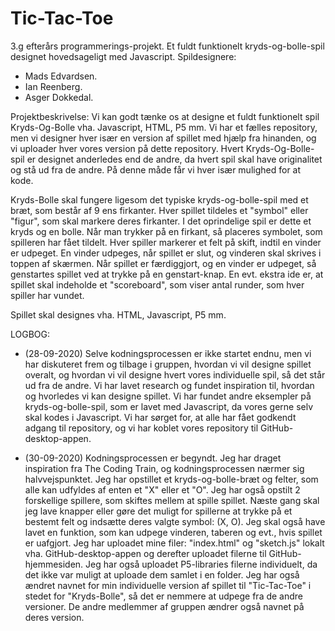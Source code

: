 # Tic-Tac-Toe
3.g efterårs programmerings-projekt. Et fuldt funktionelt kryds-og-bolle-spil designet hovedsageligt med Javascript. 
Spildesignere: 
 - Mads Edvardsen.
 - Ian Reenberg.
 - Asger Dokkedal.
 
Projektbeskrivelse: 
Vi kan godt tænke os at designe et fuldt funktionelt spil Kryds-Og-Bolle vha. Javascript, HTML, P5 mm. 
Vi har et fælles repository, men vi designer hver især en version af spillet med hjælp fra hinanden, og vi uploader hver vores version på dette repository. 
Hvert Kryds-Og-Bolle-spil er designet anderledes end de andre, da hvert spil skal have originalitet og stå ud fra de andre. På denne måde får vi hver især mulighed for at kode. 

Kryds-Bolle skal fungere ligesom det typiske kryds-og-bolle-spil med et bræt, som består af 9 ens firkanter. Hver spillet tildeles et "symbol" eller "figur", som skal markere deres firkanter. I det oprindelige spil er dette et kryds og en bolle. 
Når man trykker på en firkant, så placeres symbolet, som spilleren har fået tildelt. Hver spiller markerer et felt på skift, indtil en vinder er udpeget. En vinder udpeges, når spillet er slut, og vinderen skal skrives i toppen af skærmen. Når spillet er færdiggjort, og en vinder er udpeget, så genstartes spillet ved at trykke på en genstart-knap. 
En evt. ekstra ide er, at spillet skal indeholde et "scoreboard", som viser antal runder, som hver spiller har vundet. 

Spillet skal designes vha. HTML, Javascript, P5 mm. 



LOGBOG: 

 - (28-09-2020)
Selve kodningsprocessen er ikke startet endnu, men vi har diskuteret frem og tilbage i gruppen, hvordan vi vil designe spillet overalt, og hvordan vi vil designe hvert vores individuelle spil, så det står ud fra de andre. Vi har lavet research og fundet inspiration til, hvordan og hvorledes vi kan designe spillet. Vi har fundet andre eksempler på kryds-og-bolle-spil, som er lavet med Javascript, da vores gerne selv skal kodes i Javascript. 
Vi har sørget for, at alle har fået godkendt adgang til repository, og vi har koblet vores repository til GitHub-desktop-appen. 

 - (30-09-2020)
 Kodningsprocessen er begyndt. Jeg har draget inspiration fra The Coding Train, og kodningsprocessen nærmer sig halvvejspunktet. Jeg har opstillet et kryds-og-bolle-bræt og felter, som alle kan udfyldes af enten et "X" eller et "O". Jeg har også opstilt 2 forskellige spillere, som skiftes mellem at spille spillet. Næste gang skal jeg lave knapper eller gøre det muligt for spillerne at trykke på et bestemt felt og indsætte deres valgte symbol: (X, O). Jeg skal også have lavet en funktion, som kan udpege vinderen, taberen og evt., hvis spillet er uafgjort. Jeg har uploadet mine filer: "index.html" og "sketch.js" lokalt vha. GitHub-desktop-appen og derefter uploadet filerne til GitHub-hjemmesiden. Jeg har også uploadet P5-libraries filerne individuelt, da det ikke var muligt at uploade dem samlet i en folder. Jeg har også ændret navnet for min individuelle version af spillet til "Tic-Tac-Toe" i stedet for "Kryds-Bolle", så det er nemmere at udpege fra de andre versioner. De andre medlemmer af gruppen ændrer også navnet på deres version. 

